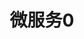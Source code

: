---
title: 微服务0
# 当前页面图标
icon: write
# 分类
category:
  - SpringCloud
  - 微服务
# 标签
tag:
  - 序列化
  - 参数调优
  - RPC框架
sticky: false
# 是否收藏在博客主题的文章列表中，当填入数字时，数字越大，排名越靠前。
star: false
# 是否将该文章添加至文章列表中
article: true
# 是否将该文章添加至时间线中
timeline: true
---